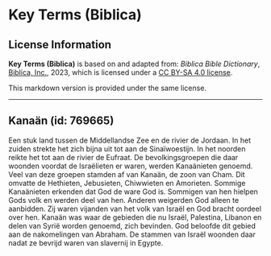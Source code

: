 # Key Terms (Biblica)

## License Information

**Key Terms (Biblica)** is based on and adapted from: _Biblica Bible Dictionary_, [Biblica, Inc.](https://www.biblica.com/), 2023, which is licensed under a [CC BY-SA 4.0 license](https://creativecommons.org/licenses/by-sa/4.0/legalcode.en).

This markdown version is provided under the same license.



--------------------------------

## Kanaän (id: 769665)

Een stuk land tussen de Middellandse Zee en de rivier de Jordaan. In het zuiden strekte het zich bijna uit tot aan de Sinaïwoestijn. In het noorden reikte het tot aan de rivier de Eufraat. De bevolkingsgroepen die daar woonden voordat de Israëlieten er waren, werden Kanaänieten genoemd. Veel van deze groepen stamden af van Kanaän, de zoon van Cham. Dit omvatte de Hethieten, Jebusieten, Chiwwieten en Amorieten. Sommige Kanaänieten erkenden dat God de ware God is. Sommigen van hen hielpen Gods volk en werden deel van hen. Anderen weigerden God alleen te aanbidden. Zij waren vijanden van het volk van Israël en God bracht oordeel over hen. Kanaän was waar de gebieden die nu Israël, Palestina, Libanon en delen van Syrië worden genoemd, zich bevinden. God beloofde dit gebied aan de nakomelingen van Abraham. De stammen van Israël woonden daar nadat ze bevrijd waren van slavernij in Egypte.



